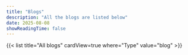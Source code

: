 ```yaml
---
title: "Blogs"
description: "All the blogs are listed below"
date: 2025-08-08
showReadingTime: false
---
```

{{< list title="All blogs" cardView=true where="Type" value="blog" >}}
